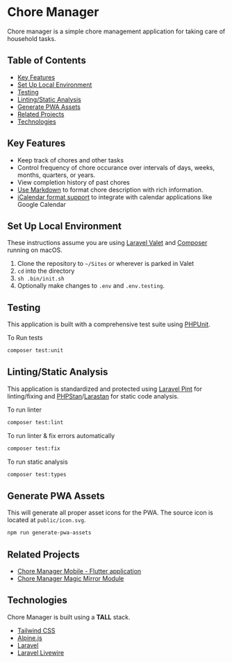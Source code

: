 <!-- omit in toc -->
# Chore Manager
Chore manager is a simple chore management application for taking care of household tasks.

<!-- omit in toc -->
## Table of Contents
- [Key Features](#key-features)
- [Set Up Local Environment](#set-up-local-environment)
- [Testing](#testing)
- [Linting/Static Analysis](#lintingstatic-analysis)
- [Generate PWA Assets](#generate-pwa-assets)
- [Related Projects](#related-projects)
- [Technologies](#technologies)

## Key Features
* Keep track of chores and other tasks
* Control frequency of chore occurance over intervals of days, weeks, months, quarters, or years.
* View completion history of past chores
* [Use Markdown](app/Providers/AppServiceProvider.php) to format chore description with rich information.
* [iCalendar format support](app/Http/Controllers/Api/ICalendarController.php) to integrate with calendar applications like Google Calendar

## Set Up Local Environment
These instructions assume you are using [Laravel Valet](https://laravel.com/docs/8.x/valet) and [Composer](https://getcomposer.org/) running on macOS.

1. Clone the repository to `~/Sites` or wherever is parked in Valet
2. `cd` into the directory
3. `sh .bin/init.sh`
4. Optionally make changes to `.env` and `.env.testing`.

## Testing

This application is built with a comprehensive test suite using [PHPUnit](https://phpunit.de/).

To Run tests
```sh
composer test:unit
```

## Linting/Static Analysis

This application is standardized and protected using [Laravel Pint](https://laravel.com/docs/10.x/pint) for linting/fixing and [PHPStan](https://phpstan.org/)/[Larastan](https://github.com/nunomaduro/larastan) for static code analysis.

To run linter
```sh
composer test:lint
```

To run linter & fix errors automatically
```sh
composer test:fix
```

To run static analysis
```sh
composer test:types
```

## Generate PWA Assets

This will generate all proper asset icons for the PWA. The source icon is located at `public/icon.svg`.

```bash
npm run generate-pwa-assets
```

## Related Projects
* [Chore Manager Mobile - Flutter application](https://github.com/JHWelch/chore_manager_mobile)
* [Chore Manager Magic Mirror Module](https://github.com/JHWelch/MMM-Chore-Manager)

## Technologies
Chore Manager is built using a **TALL** stack.
* [Tailwind CSS](https://tailwindcss.com/)
* [Alpine.js](https://alpinejs.dev/)
* [Laravel](https://laravel.com/)
* [Laravel Livewire](https://livewire.laravel.com/)
